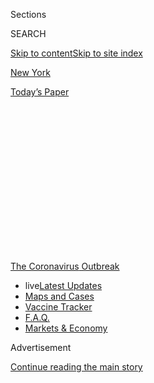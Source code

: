 <div id="app">

<div>

<div>

<div>

<div class="NYTAppHideMasthead css-1q2w90k e1suatyy0">

<div class="section css-ui9rw0 e1suatyy2">

<div class="css-eph4ug er09x8g0">

<div class="css-6n7j50">

</div>

<span class="css-1dv1kvn">Sections</span>

<div class="css-10488qs">

<span class="css-1dv1kvn">SEARCH</span>

</div>

[Skip to content](#site-content)[Skip to site index](#site-index)

</div>

<div id="masthead-section-label" class="css-1wr3we4 eaxe0e00">

[New
York](https://www.nytimes3xbfgragh.onion/section/nyregion)

</div>

<div class="css-10698na e1huz5gh0">

</div>

</div>

<div id="masthead-bar-one" class="section hasLinks css-15hmgas e1csuq9d3">

<div class="css-uqyvli e1csuq9d0">

</div>

<div class="css-1uqjmks e1csuq9d1">

</div>

<div class="css-9e9ivx">

[](https://myaccount.nytimes3xbfgragh.onion/auth/login?response_type=cookie&client_id=vi)

</div>

<div class="css-1bvtpon e1csuq9d2">

[Today’s
Paper](https://www.nytimes3xbfgragh.onion/section/todayspaper)

</div>

</div>

</div>

</div>

<div data-aria-hidden="false">

<div id="site-content" data-role="main">

<div>

<div class="css-1aor85t" style="opacity:0.000000001;z-index:-1;visibility:hidden">

<div class="css-1hqnpie">

<div class="css-epjblv">

<span class="css-17xtcya">[New
York](/section/nyregion)</span><span class="css-x15j1o">|</span><span class="css-fwqvlz">N.Y.
Schools Can Reopen, Cuomo Says, in Contrast With Much of
U.S.</span>

</div>

<div class="css-k008qs">

<div class="css-1iwv8en">

<span class="css-18z7m18"></span>

<div>

</div>

</div>

<span class="css-1n6z4y">https://nyti.ms/3iieNCF</span>

<div class="css-1705lsu">

<div class="css-4xjgmj">

<div class="css-4skfbu" data-role="toolbar" data-aria-label="Social Media Share buttons, Save button, and Comments Panel with current comment count" data-testid="share-tools">

  - 
  - 
  - 
  - 
    
    <div class="css-6n7j50">
    
    </div>

  - 

</div>

</div>

</div>

</div>

</div>

</div>

<div id="NYT_TOP_BANNER_REGION" class="css-13pd83m">

<div>

<div id="styln-prism-menu-1592847958612" class="section interactive-content interactive-size-medium css-1edisqu">

<div class="css-17ih8de interactive-body">

<div id="scroll-container" class="css-1gj85ro">

[<span class="styln-title-wrap"><span class="css-1pje3qr">The
Coronavirus</span><span class="css-1pje3qr">
Outbreak</span></span>](https://www.nytimes3xbfgragh.onion/news-event/coronavirus?action=click&pgtype=Article&state=default&region=TOP_BANNER&context=storylines_menu)

  - <span class="css-kqxiym" data-emphasize="true">live</span>[Latest
    Updates](https://www.nytimes3xbfgragh.onion/2020/08/07/world/covid-19-news.html?action=click&pgtype=Article&state=default&region=TOP_BANNER&context=storylines_menu)
  - [Maps and
    Cases](https://www.nytimes3xbfgragh.onion/interactive/2020/us/coronavirus-us-cases.html?action=click&pgtype=Article&state=default&region=TOP_BANNER&context=storylines_menu)
  - [Vaccine
    Tracker](https://www.nytimes3xbfgragh.onion/interactive/2020/science/coronavirus-vaccine-tracker.html?action=click&pgtype=Article&state=default&region=TOP_BANNER&context=storylines_menu)
  - [F.A.Q.](https://www.nytimes3xbfgragh.onion/interactive/2020/world/coronavirus-tips-advice.html?action=click&pgtype=Article&state=default&region=TOP_BANNER&context=storylines_menu)
  - [Markets &
    Economy](https://www.nytimes3xbfgragh.onion/live/2020/08/07/business/stock-market-today-coronavirus?action=click&pgtype=Article&state=default&region=TOP_BANNER&context=storylines_menu)

</div>

</div>

</div>

</div>

</div>

<div id="top-wrapper" class="css-1sy8kpn">

<div id="top-slug" class="css-l9onyx">

Advertisement

</div>

[Continue reading the main
story](#after-top)

<div class="ad top-wrapper" style="text-align:center;height:100%;display:block;min-height:250px">

<div id="top" class="place-ad" data-position="top" data-size-key="top">

</div>

</div>

<div id="after-top">

</div>

</div>

<div>

<div id="sponsor-wrapper" class="css-1hyfx7x">

<div id="sponsor-slug" class="css-19vbshk">

Supported by

</div>

[Continue reading the main
story](#after-sponsor)

<div id="sponsor" class="ad sponsor-wrapper" style="text-align:center;height:100%;display:block">

</div>

<div id="after-sponsor">

</div>

</div>

<div class="css-186x18t">

</div>

<div class="css-1vkm6nb ehdk2mb0">

# N.Y. Schools Can Reopen, Cuomo Says, in Contrast With Much of U.S.

</div>

In a long-awaited announcement, the governor says schools can welcome
back students if the rate of infection in their communities remains
low.

<div class="css-79elbk" data-testid="photoviewer-wrapper">

<div class="css-z3e15g" data-testid="photoviewer-wrapper-hidden">

</div>

<div class="css-1a48zt4 ehw59r15" data-testid="photoviewer-children">

![<span class="css-cnj6d5 e1z0qqy90" itemprop="copyrightHolder"><span class="css-1ly73wi e1tej78p0">Credit...</span><span><span>Hiroko
Masuike/The New York
Times</span></span></span>](https://static01.graylady3jvrrxbe.onion/images/2020/08/06/nyregion/00nyvirus-schoolsHFO/merlin_175370388_5e723ec8-9174-47aa-950a-c8012dab604f-articleLarge.jpg?quality=75&auto=webp&disable=upscale)

</div>

</div>

<div class="css-18e8msd">

<div class="css-vp77d3 epjyd6m0">

<div class="css-hus3qt ey68jwv0" data-aria-hidden="true">

[![Eliza
Shapiro](https://static01.graylady3jvrrxbe.onion/images/2018/12/28/multimedia/author-eliza-shapiro/author-eliza-shapiro-thumbLarge.png
"Eliza Shapiro")](https://www.nytimes3xbfgragh.onion/by/eliza-shapiro)

</div>

<div class="css-1baulvz">

By [<span class="css-1baulvz last-byline" itemprop="name">Eliza
Shapiro</span>](https://www.nytimes3xbfgragh.onion/by/eliza-shapiro)

</div>

</div>

  - 
    
    <div class="css-ld3wwf e16638kd2">
    
    Aug. 7, 2020Updated <span class="css-epvm6">5:53 p.m.
    ET</span>
    
    </div>

  - 
    
    <div class="css-4xjgmj">
    
    <div class="css-pvvomx" data-role="toolbar" data-aria-label="Social Media Share buttons, Save button, and Comments Panel with current comment count" data-testid="share-tools">
    
      - 
      - 
      - 
      - 
        
        <div class="css-6n7j50">
        
        </div>
    
      - 
    
    </div>
    
    </div>

</div>

</div>

<div class="section meteredContent css-1r7ky0e" name="articleBody" itemprop="articleBody">

<div class="css-1fanzo5 StoryBodyCompanionColumn">

<div class="css-53u6y8">

Schools across New York can reopen for in-person instruction this fall,
Gov. Andrew M. Cuomo said Friday, solidifying [New York’s status as one
of the few states in America that has a virus transmission rate low
enough](https://www.nytimes3xbfgragh.onion/2020/08/05/nyregion/nyc-schools-reopening.html)to
bring children back into classrooms — not only in its rural communities
but also in the country’s biggest city.

Just a few months after New York became a global epicenter of the
pandemic, the governor opened the door for millions of students across
the state to return to classrooms, even as most public school students
in the country will start the school year remotely.

But Mr. Cuomo’s announcement does not guarantee that school buildings in
the state’s more than 700 local districts will actually reopen in the
coming weeks. It is now up to local politicians and superintendents to
decide whether to reopen, and how to do so. Their in-person reopening
plans must also be approved by the state’s education and health
departments in the coming weeks.

Under the governor’s announcement, schools can decide to open as long as
they are in a region where the average rate of positive coronavirus
tests is below 5 percent over a two- week
period.<span class="css-8l6xbc evw5hdy0"> </span>That threshold was
recommended by the World Health Organization to begin general reopening
[and has recently been adopted by some school
districts](https://www.nytimes3xbfgragh.onion/2020/07/14/us/coronavirus-schools-fall.html).

</div>

</div>

<div class="css-1fanzo5 StoryBodyCompanionColumn">

<div class="css-53u6y8">

Most of the state, including New York City, has maintained a positivity
rate of about 1 percent. New York calculates its test positivity rate
based on reporting from all the state’s counties. Mayor Bill de Blasio
has said schools can only open here if the positivity rate is below 3
percent.

“All schools can open,” Mr. Cuomo said during a news conference.

“If anyone can open schools, we can open schools,” he said, adding, “we
have the best infection rate in the country.”

Governors in other states, including Ron DeSantis of Florida and Greg
Abbott of Texas, have gone beyond Mr. Cuomo by actively encouraging
school districts in their states to reopen. But the pandemic is raging
in those states, prompting officials in major districts like Miami-Dade
and Houston to announce that they would start the school year
remote-only.

If New York City and most of the state’s other districts reopen, it will
be a remarkable turnaround from the spring, when hundreds of people were
dying a day from the virus and the state’s hospital capacity was
stretched to a breaking point.

The city has recently logged<span class="css-8l6xbc evw5hdy0">
</span>fewer than 200 reported cases per day, although lags in test
results could compromise that data.

</div>

</div>

<div class="css-1fanzo5 StoryBodyCompanionColumn">

<div class="css-53u6y8">

Though Mr. Cuomo [has tried to assert his power over school closures
throughout the pandemic, in some cases contradicting Mr. de Blasio on
key
decisions](https://www.nytimes3xbfgragh.onion/2020/04/12/nyregion/schools-cuomo-de-blasio-nyc-coronavirus.html),
he has signaled that his role in the debate over reopening for the fall
will be limited to setting the threshold for a safe reopening, and
unilaterally shutting down schools if that threshold is reached.

Mr. Cuomo frequently celebrates the state’s transformation from a global
epicenter of the virus to one of the safest places in the country in
terms of transmission levels, and has received accolades for his
management of the crisis. New York’s test positivity rate is now among
the lowest in the nation; the rate in states like Florida where there
has been enormous resistance to reopening schools reached as high as 20
percent last month.

The school reopening debate, however, presents the governor with a
political conundrum from which it might be difficult to emerge
unscathed.

If the city does reopen schools, it could alienate him from educators
and the teachers’ union, a crucial ally. But if the city halts or delays
its opening plan, it could leave over 1 million families in the lurch
[over child
care](https://www.nytimes3xbfgragh.onion/2020/07/10/nyregion/nyc-school-daycare-reopening.html),
and [hundreds of thousands of low-income children, homeless children,
and students with disabilities without in-person learning for months to
come](https://www.nytimes3xbfgragh.onion/2020/04/16/nyregion/special-education-coronavirus-nyc.html).

Mr. Cuomo acknowledged those difficulties on Friday, saying that he had
been “deluged” with calls from parents and teachers who have concerns
about reopening.

“If the teachers don’t come back, then you can’t really open the
schools,” he said. “If the parents don’t send their students, then
you’re not really opening the
schools.”

<div id="NYT_MAIN_CONTENT_2_REGION" class="css-9tf9ac">

<div>

<div id="styln-prism-freeform-1596575370630" class="section interactive-content interactive-size-medium css-1ftcdic">

<div class="css-17ih8de interactive-body">

<div id="prism-freeform-block-80141" class="css-19mumt8" data-role="complementary" data-storyline="The Coronavirus Outbreak" data-truncated="false" tabindex="0">

<div class="css-a8d9oz">

<div>

### The Coronavirus Outbreak

#### Back to School

Updated Aug. 7, 2020

The latest highlights as the first students return to U.S. schools.

  -   - Schools are open in parts of the country — and some are [already
        closing
        again](https://www.nytimes3xbfgragh.onion/2020/08/03/us/school-closing-coronavirus.html?action=click&pgtype=Article&state=default&region=MAIN_CONTENT_2&context=storylines_keepup).
        Students have already faced altered classrooms and emergency
        quarantines. We spoke to some to see what [school is like in the
        age of
        Covid-19.](https://www.nytimes3xbfgragh.onion/2020/08/06/us/coronavirus-students.html?action=click&pgtype=Article&state=default&region=MAIN_CONTENT_2&context=storylines_keepup)
      - Photos of a crowded high school hallway evoked outrage on social
        media. The student who took them [says she was
        suspended](https://www.nytimes3xbfgragh.onion/2020/08/06/us/north-paulding-high-school-coronavirus-georgia.html?action=click&pgtype=Article&state=default&region=MAIN_CONTENT_2&context=storylines_keepup).
      - Faced with remote learning or socially distanced classroom
        options, some parents of rising kindergartners [are considering
        holding their kids
        back.](https://www.nytimes3xbfgragh.onion/2020/07/23/parenting/school-opening-kindergarten-coronavirus.html?action=click&pgtype=Article&state=default&region=MAIN_CONTENT_2&context=storylines_keepup)
      - Teachers, [show us your
        classrooms](https://www.nytimes3xbfgragh.onion/2020/08/05/reader-center/teachers-show-us-how-the-coronavirus-is-changing-your-classroom.html?action=click&pgtype=Article&state=default&region=MAIN_CONTENT_2&context=storylines_keepup)\!
        We want to see how educators are preparing to keep themselves
        and students safe if their schools open this fall.

<div id="styln-survey-component-80141" class="styln-survey-component">

</div>

</div>

</div>

</div>

</div>

</div>

</div>

</div>

Union leaders who represent teachers in New York City and the rest of
the state have raised alarms about reopening, saying they do not believe
it is currently safe to do in-person instruction in at least some parts
of the state. Mr. Cuomo has a political alliance with Michael Mulgrew,
the president of the city’s powerful United Federation of Teachers,
which represents New York City teachers.

</div>

</div>

<div class="css-1fanzo5 StoryBodyCompanionColumn">

<div class="css-53u6y8">

Though it is illegal for teachers to strike in New York, Mr. Mulgrew
recently hinted at potential legal action against the city if it reopens
schools and the union does not believe adequate safety precautions are
in place.

On Friday, Mr. Mulgrew responded to the governor’s announcement with a
terse statement: “As Governor Cuomo noted, parents and teachers must be
confident that schools are safe before they can reopen. In New York City
that is still an open question.”

Teachers over 65 and those with pre-existing conditions are eligible for
medical exemptions that will allow them to work from home.

“I don’t think you want to get into a legal battle with the teachers,”
Mr. Cuomo said Friday, adding, “teachers have to feel safe, they can’t
teach if they don’t feel safe.”

The governor directed districts to publicly post their plans for testing
teachers and students after the school year begins — a demand from the
teachers’ union that New York City has not released significant details
on. The governor said all districts should release information about
where students and teachers can get tested and how quickly test results
can be provided.

Mr. Cuomo also asked all districts to post their protocols for when
someone in a school tests positive. Mr. de Blasio outlined the city’s
plan for that last week: Just two cases in different classrooms of the
same school could force its closing for two weeks.

And Mr. Cuomo said school districts must hold more virtual meetings with
parents and teachers throughout August to answer questions.

</div>

</div>

<div class="css-1fanzo5 StoryBodyCompanionColumn">

<div class="css-53u6y8">

Mr. Cuomo is leaving most of the other details about how to actually
reopen safely to individual school districts, which have spent the
summer creating reopening plans to be approved by the State Education
Department. Districts across the state are tentatively planning to
reopen late in August or early next month. New York City is scheduled to
start school on Sept. 10.

The challenges facing all districts are myriad, but especially so in New
York City, the nation’s largest school system, and the only major
district in America currently planning to reopen even part-time.

New York City and other districts across the state are still finalizing
strategies that allow for social distancing in school buildings, trying
to find enough nurses to staff school buildings, and upgrading or
replacing ventilation systems in classrooms. Some New York City
buildings are over a century old and lack working windows.

Districts are also scrambling to improve their remote instruction plans,
since educators did not have much time to perfect online learning when
schools shuttered suddenly in the spring.

Most of the state’s districts have submitted their reopening plans
already, Mr. Cuomo said, though about 50 of the proposals were still
incomplete. New York City was granted a two-week extension on their
plan, and the final version was submitted Friday.

Districts across the state are mandating mask use and social distancing,
and many have proposed different hybrid models that would involve
cohorts of children cycling in and out of buildings on alternating days.
Some small districts are planning to bring students back into buildings
full-time.

Other cities across the state have taken different approaches. Buffalo’s
superintendent has already[indicated that he might prefer to delay the
start of in-person learning until
October](https://www.wgrz.com/article/news/education/state-to-buffalo-schools-180-day-requirement-for-student-instruction-stands/71-75983566-9d86-4b01-8463-621ce0f86d0b).
Mr. Cuomo said Friday that districts could decide when to reopen
buildings as long as their infection rate stayed low. In Syracuse, [most
high school students will likely learn
remotely](https://www.syracuse.com/schools/2020/08/central-ny-school-reopening-plans-are-finally-in-none-are-the-same.html).

</div>

</div>

<div class="css-1fanzo5 StoryBodyCompanionColumn">

<div class="css-53u6y8">

[Many
teachers](https://www.nytimes3xbfgragh.onion/2020/07/29/us/teacher-union-school-reopening-coronavirus.html)
and parents across the state have expressed alarm about returning to
school buildings as the virus has spiked in other states. But some
families say they are desperate for schools and child care centers to
open so that they can return to work. About 75 percent of New York City
students are low-income and many of their parents are essential workers
or employees who cannot work from home.

Some local officials, including Mr. de Blasio, have indicated that they
may not make a final decision whether to reopen, even part-time, until
late this month or even early next month.

New York City’s system, with 1.1 million children and 1,800 schools, is
planning to open on hybrid model, in which children report to school one
to three days a week and learn online the rest of the time.

</div>

</div>

<div>

</div>

<div class="css-1fanzo5 StoryBodyCompanionColumn">

<div class="css-53u6y8">

</div>

</div>

</div>

<div>

</div>

<div>

</div>

<div>

</div>

<div>

<div id="bottom-wrapper" class="css-1ede5it">

<div id="bottom-slug" class="css-l9onyx">

Advertisement

</div>

[Continue reading the main
story](#after-bottom)

<div id="bottom" class="ad bottom-wrapper" style="text-align:center;height:100%;display:block;min-height:90px">

</div>

<div id="after-bottom">

</div>

</div>

</div>

</div>

</div>

## Site Index

<div>

</div>

## Site Information Navigation

  - [© <span>2020</span> <span>The New York Times
    Company</span>](https://help.nytimes3xbfgragh.onion/hc/en-us/articles/115014792127-Copyright-notice)

<!-- end list -->

  - [NYTCo](https://www.nytco.com/)
  - [Contact
    Us](https://help.nytimes3xbfgragh.onion/hc/en-us/articles/115015385887-Contact-Us)
  - [Work with us](https://www.nytco.com/careers/)
  - [Advertise](https://nytmediakit.com/)
  - [T Brand Studio](http://www.tbrandstudio.com/)
  - [Your Ad
    Choices](https://www.nytimes3xbfgragh.onion/privacy/cookie-policy#how-do-i-manage-trackers)
  - [Privacy](https://www.nytimes3xbfgragh.onion/privacy)
  - [Terms of
    Service](https://help.nytimes3xbfgragh.onion/hc/en-us/articles/115014893428-Terms-of-service)
  - [Terms of
    Sale](https://help.nytimes3xbfgragh.onion/hc/en-us/articles/115014893968-Terms-of-sale)
  - [Site
    Map](https://spiderbites.nytimes3xbfgragh.onion)
  - [Help](https://help.nytimes3xbfgragh.onion/hc/en-us)
  - [Subscriptions](https://www.nytimes3xbfgragh.onion/subscription?campaignId=37WXW)

</div>

</div>

</div>

</div>

